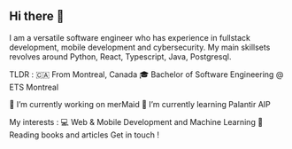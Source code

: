 ## Hi there 👋
I am a versatile software engineer who has experience in fullstack development, mobile development and cybersecurity. My main skillsets revolves around Python, React, Typescript, Java, Postgresql.

TLDR :
🇨🇦 From Montreal, Canada
🎓 Bachelor of Software Engineering @ ETS Montreal

🔭 I’m currently working on merMaid
🌱 I’m currently learning Palantir AIP


My interests :
💻 Web & Mobile Development and Machine Learning
🧠 Reading books and articles
Get in touch !
